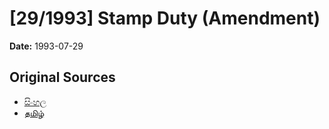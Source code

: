 # [29/1993] Stamp Duty (Amendment)

**Date:** 1993-07-29

## Original Sources

- [සිංහල](https://documents.gov.lk/view/acts/1993/7/29-1993_S.pdf)
- [தமிழ்](https://documents.gov.lk/view/acts/1993/7/29-1993_T.pdf)
